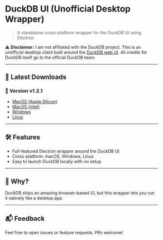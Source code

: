 # DuckDB UI (Unofficial Desktop Wrapper)

> A standalone cross-platform wrapper for the DuckDB UI using Electron.

⚠️ **Disclaimer:** I am not affiliated with the DuckDB project. This is an unofficial desktop client built around the [DuckDB web UI](https://duckdb.org/docs/stable/extensions/ui). All credits for DuckDB itself go to the official DuckDB team.

---

## 🚀 Latest Downloads

### 🔖 Version v1.2.1
- [MacOS (Apple Silicon)](https://github.com/tcboles/duckdb-ui/releases/download/v1.2.1-4/DuckDB-1.2.1-4-mac-arm64.dmg)
- [MacOS (intel)](https://github.com/tcboles/duckdb-ui/releases/download/v1.2.1-4/DuckDB-1.2.1-4-mac-x64.dmg)
- [Windows](https://github.com/tcboles/duckdb-ui/releases/download/v1.2.1-4/DuckDB.Setup-1.2.1-4-win-x64.exe)
- [Linux](https://github.com/tcboles/duckdb-ui/releases/download/v1.2.1-4/DuckDB-1.2.1-4-linux-x86_64.AppImage)

---

## 🛠 Features
- Full-featured Electron wrapper around the DuckDB UI
- Cross-platform: macOS, Windows, Linux
- Easy to launch DuckDB locally with no setup

---

## 🧪 Why?
DuckDB ships an amazing browser-based UI, but this wrapper lets you run it natively like a desktop app.

---

## 📬 Feedback
Feel free to open issues or feature requests. PRs welcome!